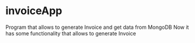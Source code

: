 # invoiceApp
Program that allows to generate Invoice and get data from MongoDB
Now it has some functionality that allows to generate Invoice
